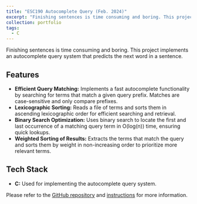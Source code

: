 ```yaml
---
title: "ESC190 Autocomplete Query (Feb. 2024)"
excerpt: "Finishing sentences is time consuming and boring. This project implements an autocomplete query system that predicts the next word in a sentence."
collection: portfolio
tags:
  - C
---
```


Finishing sentences is time consuming and boring. This project implements an autocomplete query system that predicts the next word in a sentence.

## Features
* **Efficient Query Matching:** Implements a fast autocomplete functionality by searching for terms that match a given query prefix. Matches are case-sensitive and only compare prefixes.
* **Lexicographic Sorting:** Reads a file of terms and sorts them in ascending lexicographic order for efficient searching and retrieval.
* **Binary Search Optimization:** Uses binary search to locate the first and last occurrence of a matching query term in O(log(n)) time, ensuring quick lookups.
* **Weighted Sorting of Results:** Extracts the terms that match the query and sorts them by weight in non-increasing order to prioritize more relevant terms.

## Tech Stack
* **C:** Used for implementing the autocomplete query system.

Please refer to the [GitHub repository](https://github.com/lee-hanhee/auto-complete) and [instructions](/files/P5/Autocomplete_Instructions.pdf) for more information. 
